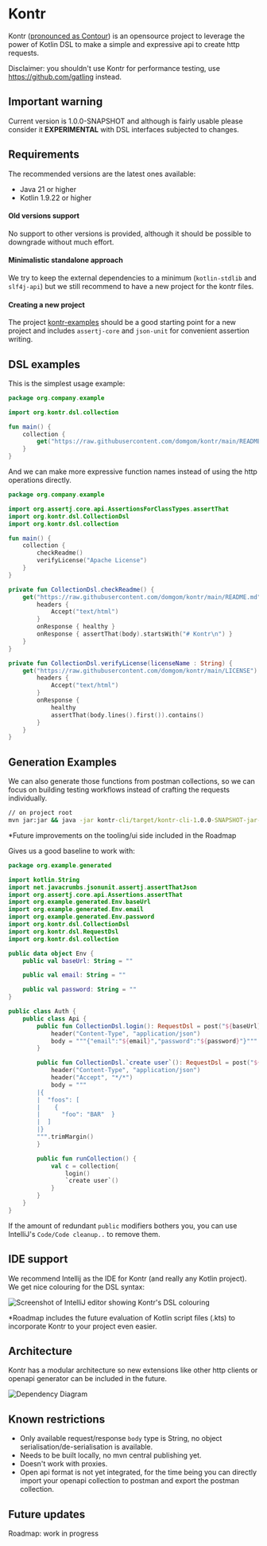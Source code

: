 # Kontr
Kontr ([pronounced as Contour](https://dictionary.cambridge.org/pronunciation/english/contour)) is an opensource project to leverage the power of Kotlin DSL to make a simple and expressive api to create http requests. 

Disclaimer: you shouldn't use Kontr for performance testing, use https://github.com/gatling instead.

## Important warning
Current version is 1.0.0-SNAPSHOT and although is fairly usable please consider it **EXPERIMENTAL** with DSL interfaces subjected to changes.

## Requirements
The recommended versions are the latest ones available:
- Java 21 or higher
- Kotlin 1.9.22 or higher

#### Old versions support
No support to other versions is provided, although it should be possible to downgrade without much effort.
#### Minimalistic standalone approach
We try to keep the external dependencies to a minimum (`kotlin-stdlib` and `slf4j-api`) but we still recommend to have a new project for the kontr files. 
#### Creating a new project 
The project [kontr-examples](/kontr-examples) should be a good starting point for a new project and includes `assertj-core` and `json-unit` for convenient assertion writing. 

## DSL examples
This is the simplest usage example:
```kotlin
package org.company.example

import org.kontr.dsl.collection

fun main() {
    collection {
        get("https://raw.githubusercontent.com/domgom/kontr/main/README.md") { onResponse { ok } }
    }
}
```
And we can make more expressive function names instead of using the http operations directly.

```kotlin
package org.company.example

import org.assertj.core.api.AssertionsForClassTypes.assertThat
import org.kontr.dsl.CollectionDsl
import org.kontr.dsl.collection

fun main() {
    collection {
        checkReadme()
        verifyLicense("Apache License")
    }
}

private fun CollectionDsl.checkReadme() {
    get("https://raw.githubusercontent.com/domgom/kontr/main/README.md") {
        headers {
            Accept("text/html")
        }
        onResponse { healthy }
        onResponse { assertThat(body).startsWith("# Kontr\n") }
    }
}

private fun CollectionDsl.verifyLicense(licenseName : String) {
    get("https://raw.githubusercontent.com/domgom/kontr/main/LICENSE") {
        headers {
            Accept("text/html")
        }
        onResponse {
            healthy
            assertThat(body.lines().first()).contains()
        }
    }
}
```

## Generation Examples
We can also generate those functions from postman collections, so we can focus on building testing workflows instead of crafting the requests individually.
```cmd
// on project root
mvn jar:jar && java -jar kontr-cli/target/kontr-cli-1.0.0-SNAPSHOT-jar-with-dependencies.jar gp "kontr-generator-postman/src/test/resources/weather.api.postman_collection.json" "kontr-cli/target/generated-sources/postman" "org.example.generated" "Collection"
```
*Future improvements on the tooling/ui side included in the Roadmap

Gives us a good baseline  to work with:
```kotlin
package org.example.generated

import kotlin.String
import net.javacrumbs.jsonunit.assertj.assertThatJson
import org.assertj.core.api.Assertions.assertThat
import org.example.generated.Env.baseUrl
import org.example.generated.Env.email
import org.example.generated.Env.password
import org.kontr.dsl.CollectionDsl
import org.kontr.dsl.RequestDsl
import org.kontr.dsl.collection

public data object Env {
    public val baseUrl: String = ""

    public val email: String = ""

    public val password: String = ""
}

public class Auth {
    public class Api {
        public fun CollectionDsl.login(): RequestDsl = post("${baseUrl}/api/login"){
            header("Content-Type", "application/json")
            body = """{"email":"${email}","password":"${password}"}"""
        }

        public fun CollectionDsl.`create user`(): RequestDsl = post("${baseUrl}/api/user"){
            header("Content-Type", "application/json")
            header("Accept", "*/*")
            body = """
        |{
        |  "foos": [
        |    {
        |      "foo": "BAR"  }
        |  ]
        |}
        """.trimMargin()
        }

        public fun runCollection() {
            val c = collection{
                login()
                `create user`()
            }
        }
    }
}
```
If the amount of redundant `public` modifiers bothers you, you can use IntelliJ's `Code/Code cleanup..` to remove them.

## IDE support
We recommend Intellij as the IDE for Kontr (and really any Kotlin project). We get nice colouring for the DSL syntax:

![Screenshot of IntelliJ editor showing Kontr's DSL colouring](.img/weather-api-syntax-hightlight.png)

*Roadmap includes the future evaluation of Kotlin script files (.kts) to incorporate Kontr to your project even easier. 

## Architecture
Kontr has a modular architecture so new extensions like other http clients or openapi generator can be included in the future.


![Dependency Diagram](.img/kontr-deps.svg)


## Known restrictions
- Only available request/response `body` type is String, no object serialisation/de-serialisation is available.
- Needs to be built locally, no mvn central publishing yet.
- Doesn't work with proxies.
- Open api format is not yet integrated, for the time being you can directly import your openapi collection to postman and export the postman collection. 

## Future updates
Roadmap: work in progress
